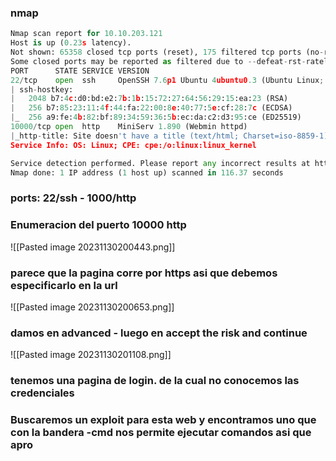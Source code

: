 ### nmap
```python
Nmap scan report for 10.10.203.121
Host is up (0.23s latency).
Not shown: 65358 closed tcp ports (reset), 175 filtered tcp ports (no-response)
Some closed ports may be reported as filtered due to --defeat-rst-ratelimit
PORT      STATE SERVICE VERSION
22/tcp    open  ssh     OpenSSH 7.6p1 Ubuntu 4ubuntu0.3 (Ubuntu Linux; protocol 2.0)
| ssh-hostkey: 
|   2048 b7:4c:d0:bd:e2:7b:1b:15:72:27:64:56:29:15:ea:23 (RSA)
|   256 b7:85:23:11:4f:44:fa:22:00:8e:40:77:5e:cf:28:7c (ECDSA)
|_  256 a9:fe:4b:82:bf:89:34:59:36:5b:ec:da:c2:d3:95:ce (ED25519)
10000/tcp open  http    MiniServ 1.890 (Webmin httpd)
|_http-title: Site doesn't have a title (text/html; Charset=iso-8859-1).
Service Info: OS: Linux; CPE: cpe:/o:linux:linux_kernel

Service detection performed. Please report any incorrect results at https://nmap.org/submit/ .
Nmap done: 1 IP address (1 host up) scanned in 116.37 seconds
```

### ports: 22/ssh - 1000/http 

### Enumeracion del puerto 10000 http
![[Pasted image 20231130200443.png]]
### parece que la pagina corre por https asi que debemos especificarlo en la url
![[Pasted image 20231130200653.png]]
### damos en advanced - luego en accept the risk and continue 
![[Pasted image 20231130201108.png]]
### tenemos una pagina de login. de la cual no conocemos las credenciales

### Buscaremos un exploit para esta web y encontramos uno que con la bandera -cmd nos permite ejecutar comandos asi que apro
